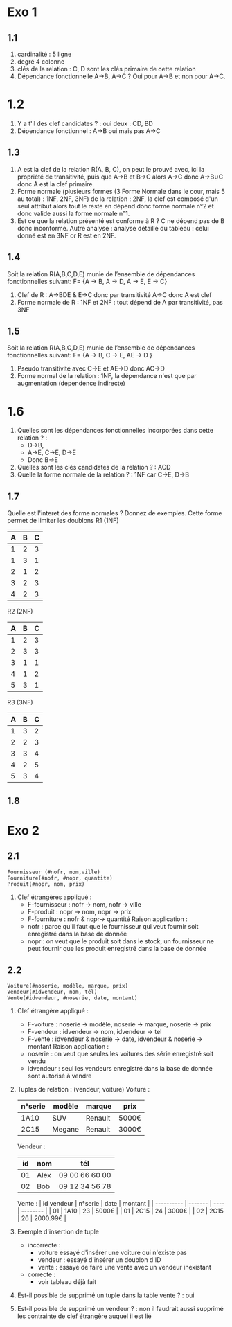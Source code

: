 # Exo 1
## 1.1
1. cardinalité : 5 ligne
2. degré 4 colonne
3. clés de la relation : C, D sont les clés primaire de cette relation
4. Dépendance fonctionnelle A->B, A->C ? Oui pour A->B et non pour A->C.
# 1.2
1. Y a t'il des clef candidates ? : oui deux : CD, BD
2. Dépendance fonctionnel : A->B oui mais pas A->C
## 1.3
1. A est la clef de la relation R(A, B, C), on peut le prouvé avec, ici la propriété de transitivité, puis que A->B et B->C alors A->C donc A->B∪C donc A est la clef primaire.
2. Forme normale (plusieurs formes (3 Forme Normale dans le cour, mais 5 au total) : 1NF, 2NF, 3NF) de la relation : 2NF, la clef est composé d'un seul attribut alors tout le reste en dépend donc forme normale n°2 et donc valide aussi la forme normale n°1.
3. Est ce que la relation présenté est conforme à R ? C ne dépend pas de B donc inconforme. Autre analyse : analyse détaillé du tableau : celui donné est en 3NF or R est en 2NF.
## 1.4
Soit la relation R(A,B,C,D,E) munie de l’ensemble de dépendances fonctionnelles suivant: F= {A → B, A → D, A → E, E → C}
1. Clef de R : A->BDE & E->C donc par transitivité A->C donc A est clef
2. Forme normale de R : 1NF et 2NF : tout dépend de A par transitivité, pas 3NF
## 1.5
Soit la relation R(A,B,C,D,E) munie de l’ensemble de dépendances fonctionnelles suivant: F= {A → B, C → E, AE → D }
1. Pseudo transitivité avec C->E et AE->D donc AC->D
2. Forme normal de la relation : 1NF, la dépendance n'est que par augmentation (dependence indirecte)
# 1.6
1. Quelles sont les dépendances fonctionnelles incorporées dans cette relation ? :
	- D->B, 
	- A->E, C->E, D->E
	- Donc B->E
1. Quelles sont les clés candidates de la relation ? : ACD
2. Quelle la forme normale de la relation ? : 1NF car C->E, D->B
## 1.7
Quelle est l'interet des forme normales ? Donnez de exemples.
Cette forme permet de limiter les doublons
R1 (1NF)

| A   | B   | C   |
| --- | --- | --- |
| 1   | 2   | 3   |
| 1   | 3   | 1   |
| 2   | 1   | 2   |
| 3   | 2   | 3   |
| 4    |2     |3     |
R2 (2NF)

| A   | B   | C   |
| --- | --- | --- |
| 1   | 2   | 3   |
| 2   | 3   | 3   |
| 3   | 1   | 1   |
| 4   | 1   | 2   |
| 5   | 3   | 1    |
R3 (3NF)

| A   | B   | C   |
| --- | --- | --- |
| 1   | 3   | 2   |
| 2   | 2   | 3   |
| 3   | 3   | 4   |
| 4   | 2   | 5   |
| 5   | 3   | 4   | 
## 1.8

# Exo 2
## 2.1
```
Fournisseur (#nofr, nom,ville) 
Fourniture(#nofr, #nopr, quantite) 
Produit(#nopr, nom, prix)
```
1. Clef étrangères appliqué : 
	- F-fournisseur : nofr -> nom, nofr -> ville
	- F-produit : nopr -> nom, nopr -> prix
	- F-fourniture : nofr & nopr-> quantité
	Raison application : 
	- nofr : parce qu'il faut que le fournisseur qui veut fournir soit enregistré dans la base de donnée
	- nopr : on veut que le produit soit dans le stock, un fournisseur ne peut fournir que les produit enregistré dans la base de donnée
## 2.2
```
Voiture(#noserie, modèle, marque, prix) 
Vendeur(#idvendeur, nom, tél) 
Vente(#idvendeur, #noserie, date, montant)
```
1. Clef étrangère appliqué : 
	- F-voiture : noserie -> modèle, noserie -> marque, noserie -> prix 
	- F-vendeur : idvendeur -> nom, idvendeur -> tel
	- F-vente : idvendeur & noserie -> date, idvendeur & noserie -> montant
	Raison application :
	- noserie : on veut que seules les voitures des série enregistré soit vendu
	- idvendeur : seul les vendeurs enregistré dans la base de donnée sont autorisé à vendre
2. Tuples de relation : (vendeur, voiture)
	Voiture :
	
	| n°serie | modèle | marque  | prix  |
	| ------- | ------ | ------- | ----- |
	| 1A10    | SUV    | Renault | 5000€ | 
	| 2C15    | Megane | Renault | 3000€ |
	
	Vendeur :
	
	| id  | nom  | tél            |
	| --- | ---- | -------------- |
	| 01  | Alex | 09 00 66 60 00 |
	| 02  | Bob  | 09 12 34 56 78 |

	Vente :
	| id vendeur | n°serie | date | montant  |
	| ---------- | ------- | ---- | -------- |
	| 01         | 1A10    | 23   | 5000€    |
	| 01         | 2C15    | 24   | 3000€    |
	| 02         | 2C15    | 26   | 2000.99€ |
	
3. Exemple d'insertion de tuple 
	- incorrecte : 
		- voiture essayé d'insérer une voiture qui n'existe pas
		- vendeur : essayé d'insérer un doublon d'ID
		- vente : essayé de faire une vente avec un vendeur inexistant
	- correcte :
		- voir tableau déjà fait
4. Est-il possible de supprimé un tuple dans la table vente ? : oui
5. Est-il possible de supprimé un vendeur ? : non il faudrait aussi supprimé les contrainte de clef étrangère auquel il est lié
